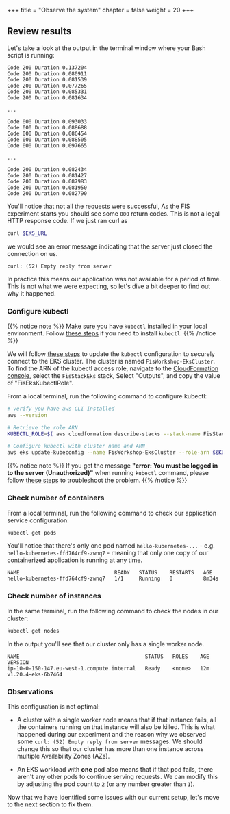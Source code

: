 +++
title = "Observe the system"
chapter = false
weight = 20
+++
 
## Review results

Let's take a look at the output in the terminal window where your Bash script is running:

```text
Code 200 Duration 0.137204 
Code 200 Duration 0.080911 
Code 200 Duration 0.081539 
Code 200 Duration 0.077265 
Code 200 Duration 0.085331 
Code 200 Duration 0.081634 

...

Code 000 Duration 0.093033 
Code 000 Duration 0.088688 
Code 000 Duration 0.086454 
Code 000 Duration 0.088505 
Code 000 Duration 0.097665 

...

Code 200 Duration 0.082434 
Code 200 Duration 0.081427 
Code 200 Duration 0.087983 
Code 200 Duration 0.081950 
Code 200 Duration 0.082790 
```

You'll notice that not all the requests were successful, As the FIS experiment starts you should see some `000` return codes. This is not a legal HTTP response code. If we just ran curl as 

```bash
curl $EKS_URL
```

we would see an error message indicating that the server just closed the connection on us.

```text
curl: (52) Empty reply from server
```
In practice this means our application was not available for a period of time. This is not what we were expecting, so let's dive a bit deeper to find out why it happened.

### Configure kubectl

{{% notice note %}}
Make sure you have `kubectl` installed in your local environment. Follow [these steps](https://docs.aws.amazon.com/eks/latest/userguide/install-kubectl.html) if you need to install `kubectl`. 
{{% /notice %}}


We will follow [these steps](https://docs.aws.amazon.com/eks/latest/userguide/create-kubeconfig.html#create-kubeconfig-automatically) to update the `kubectl` configuration to securely connect to the EKS cluster. The cluster is named `FisWorkshop-EksCluster`. To find the ARN of the kubectl access role, navigate to the [CloudFormation console](https://console.aws.amazon.com/cloudformation/home?#/stacks?filteringStatus=active&filteringText=FisStackEks&viewNested=true&hideStacks=false), select the `FisStackEks` stack, Select "Outputs", and copy the value of "FisEksKubectlRole".

From a local terminal, run the following command to configure kubectl:
 
```bash
# verify you have aws CLI installed
aws --version

# Retrieve the role ARN
KUBECTL_ROLE=$( aws cloudformation describe-stacks --stack-name FisStackEks --query "Stacks[*].Outputs[?OutputKey=='FisEksKubectlRole'].OutputValue" --output text )

# Configure kubectl with cluster name and ARN
aws eks update-kubeconfig --name FisWorkshop-EksCluster --role-arn ${KUBECTL_ROLE}
```

{{% notice note %}}
If you get the message **"error: You must be logged in to the server (Unauthorized)"** when running `kubectl` command, please follow [these steps](https://aws.amazon.com/premiumsupport/knowledge-center/eks-api-server-unauthorized-error/) to troubleshoot the problem. 
{{% /notice %}}

### Check number of containers

From a local terminal, run the following command to check our application service configuration:

```bash
kubectl get pods
```

You'll notice that there's only one pod named `hello-kubernetes-...` - e.g. `hello-kubernetes-ffd764cf9-zwnq7` - meaning that only one copy of our containerized application is running at any time. 

```text
NAME                               READY   STATUS    RESTARTS   AGE
hello-kubernetes-ffd764cf9-zwnq7   1/1     Running   0          8m34s
```

### Check number of instances

In the same terminal, run the following command to check the nodes in our cluster:

```bash
kubectl get nodes
```

In the output you'll see that our cluster only has a single worker node.

```text
NAME                                         STATUS   ROLES    AGE   VERSION
ip-10-0-150-147.eu-west-1.compute.internal   Ready    <none>   12m   v1.20.4-eks-6b7464
```

### Observations 

This configuration is not optimal:

- A cluster with a single worker node means that if that instance fails, all the containers running on that instance will also be killed. This is what happened during our experiment and the reason why we observed some `curl: (52) Empty reply from server` messages. We should change this so that our cluster has more than one instance across multiple Availability Zones (AZs).

- An EKS workload with **one** pod also means that if that pod fails, there aren't any other pods to continue serving requests. We can modify this by adjusting the pod count to `2` (or any number greater than `1`).

Now that we have identified some issues with our current setup, let's move to the next section to fix them.
